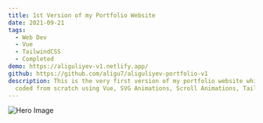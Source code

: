 ```yaml
---
title: 1st Version of my Portfolio Website
date: 2021-09-21
tags:
  - Web Dev
  - Vue
  - TailwindCSS
  - Completed
demo: https://aliguliyev-v1.netlify.app/
github: https://github.com/aligu7/aliguliyev-portfolio-v1
description: This is the very first version of my portfolio website which I
  coded from scratch using Vue, SVG Animations, Scroll Animations, TailwindCSS.
---
```


![Hero Image](/images/projects/aliguliyev-v1-website/homepage.png)
